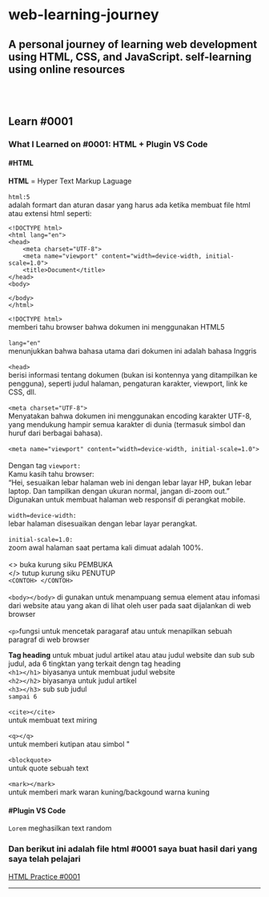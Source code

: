 # web-learning-journey
A personal journey of learning web development using HTML, CSS, and JavaScript. self-learning using online resources
<br>
<br>
<br>
---
## Learn #0001
### What I Learned on #0001: HTML + Plugin VS Code
#### #HTML
<b>HTML</b> = Hyper Text Markup Laguage <br><br>
`html:5`<br> adalah formart dan aturan dasar yang harus ada ketika membuat file html atau extensi html seperti:
```
<!DOCTYPE html>
<html lang="en">
<head>
    <meta charset="UTF-8">
    <meta name="viewport" content="width=device-width, initial-scale=1.0">
    <title>Document</title>
</head>
<body>
    
</body>
</html>
```
`<!DOCTYPE html>`<br> memberi tahu browser bahwa dokumen ini menggunakan HTML5<br><br>
`lang="en"`<br> menunjukkan bahwa bahasa utama dari dokumen ini adalah bahasa Inggris<br><br>
`<head>`<br> berisi informasi tentang dokumen (bukan isi kontennya yang ditampilkan ke pengguna), seperti judul halaman, pengaturan karakter, viewport, link ke CSS, dll.<br><br>
`<meta charset="UTF-8">`<br> Menyatakan bahwa dokumen ini menggunakan encoding karakter UTF-8, yang mendukung hampir semua karakter di dunia (termasuk simbol dan huruf dari berbagai bahasa).<br><br>
`<meta name="viewport" content="width=device-width, initial-scale=1.0">`<br><br>
Dengan tag `viewport:`<br>
Kamu kasih tahu browser:<br>
“Hei, sesuaikan lebar halaman web ini dengan lebar layar HP, bukan lebar laptop. Dan tampilkan dengan ukuran normal, jangan di-zoom out.”
Digunakan untuk membuat halaman web responsif di perangkat mobile.<br><br>
`width=device-width:`<br> lebar halaman disesuaikan dengan lebar layar perangkat.<br><br>
`initial-scale=1.0:`<br> zoom awal halaman saat pertama kali dimuat adalah 100%.<br><br>
<>  buka kurung siku PEMBUKA<br>
</> tutup kurung siku PENUTUP<br>
`<CONTOH> </CONTOH>`
<br><br>
`<body></body>` di gunakan untuk menampuang semua element atau infomasi dari website atau yang akan di lihat oleh user pada saat dijalankan di web browser<br><br>
`<p>`fungsi untuk mencetak paragaraf atau untuk menapilkan sebuah paragraf di web browser

<b>Tag heading</b> untuk mbuat judul artikel atau atau judul website dan sub sub judul, ada 6 tingktan yang terkait dengn tag heading<br>
`<h1></h1>` biyasanya untuk membuat judul website<br>
`<h2></h2>` biyasanya untuk judul artikel<br>
`<h3></h3>` sub sub judul<br>
`sampai 6`<br><br>
 `<cite></cite>`<br> untuk membuat text miring<br><br>
`<q></q>`<br> untuk memberi kutipan atau simbol "<br><br>
`<blockquote>`<br> untuk quote sebuah text<br><br> 
`<mark></mark>`<br>untuk memberi mark waran kuning/backgound warna kuning
<br>

#### #Plugin VS Code
`Lorem` meghasilkan text random
<br>
 ### <b>Dan berikut ini adalah file html #0001 saya buat hasil dari yang saya telah pelajari</b>
[HTML Practice #0001](/.Learn-0001.html)

---






